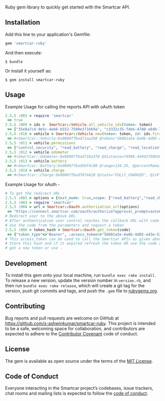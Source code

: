 

Ruby gem library to quickly get started with the Smartcar API.

## Installation

Add this line to your application's Gemfile:

```ruby
gem 'smartcar-ruby'
```

And then execute:

    $ bundle

Or install it yourself as:

    $ gem install smartcar-ruby

## Usage

Example Usage for calling the reports API with oAuth token
```ruby
2.5.5 :003 > require 'smartcar'
 => true
2.5.5 :009 > ids =  Smartcar::Vehicle.all_vehicle_ids(token: token)
 => ["35e8a7c4-9e5c-4eb6-b552-7509e371669a", "c3332c35-fdeb-4780-a84b-706b7364979a", "d10ad5cf-5469-467e-972e-90427981873f", "fab5a744-6488-40d8-a6dd-41f0a804d44f"]
2.5.5 :010 > vehicle = Smartcar::Vehicle.new(token: token, id: ids.first)
 => #<Smartcar::Vehicle:0x00007fbad71aa2b8 @token="56801a5e-6a0b-4d05-a43e-52a4d5e6648f", @id="35e8a7c4-9e5c-4eb6-b552-7509e371669a", @unit_system="imperial">
2.5.5 :011 > vehicle.permissions
 => ["control_security", "read_battery", "read_charge", "read_location", "read_odometer", "read_vehicle_info", "read_vin"]
2.5.5 :012 > vehicle.odometer
 => #<Smartcar::Odometer:0x00007fbad718a3f0 @distance=74988.44443760936>
2.5.5 :013 > vehicle.battery
 => #<Smartcar::Battery:0x00007fbad50f4c80 @range=134.35, @percentRemaining=0.02>
2.5.5 :014 > vehicle.charge
 => #<Smartcar::Charge:0x00007fbad787e620 @state="FULLY_CHARGED", @isPluggedIn=true>
```

Example Usage for oAuth -
```ruby
# To get the redirect URL :
2.5.5 :002 > options = {test_mode: true,scope: ["read_battery","read_charge","read_fuel","read_location","control_security","read_odometer","read_tires","read_vin","read_vehicle_info"]}
2.5.5 :003 > require 'smartcar'
2.5.5 :004 > url = Smartcar::Oauth.authorization_url(options)
 => "https://connect.smartcar.com/oauth/authorize?approval_prompt=auto&client_id=2715c6b2-eba8-4fda-85b1-8d849733a344&mode=test&redirect_uri=http%3A%2F%2Flocalhost%3A8000%2Fcallback&response_type=code&scope=read_battery+read_charge+read_fuel+read_location+control_security+read_odometer+read_tires+read_vin+read_vehicle_info"
# Redirect user to the above URL.
# After authentication user control reaches the callback URL with code.
# Use the code from the parameters and request a token
2.5.5 :006 > token_hash = Smartcar::Oauth.get_token(code)
 => {"token_type"=>"Bearer", :access_token=>"56801a5e-6a0b-4d05-a43e-52a4d5e6648f", :refresh_token=>"4f46e7e4-28c5-47b3-ba8d-7dcef73d05dd", :expires_at=>1577875279}
# This access_token can be used to call the Smartcar APIs as given above.
# Store this hash and if it expired refresh the token OR use the code again to
# get a new token or use .
```

## Development

To install this gem onto your local machine, run `bundle exec rake install`. To release a new version, update the version number in `version.rb`, and then run `bundle exec rake release`, which will create a git tag for the version, push git commits and tags, and push the `.gem` file to [rubygems.org](https://rubygems.org).

## Contributing

Bug reports and pull requests are welcome on GitHub at https://github.com/s-ashwinkumar/smartcar-ruby. This project is intended to be a safe, welcoming space for collaboration, and contributors are expected to adhere to the [Contributor Covenant](http://contributor-covenant.org) code of conduct.

## License

The gem is available as open source under the terms of the [MIT License](https://opensource.org/licenses/MIT).

## Code of Conduct

Everyone interacting in the Smartcar project’s codebases, issue trackers, chat rooms and mailing lists is expected to follow the [code of conduct](https://github.com/s-ashwinkumar/smartcar-ruby/blob/master/CODE_OF_CONDUCT.md).
